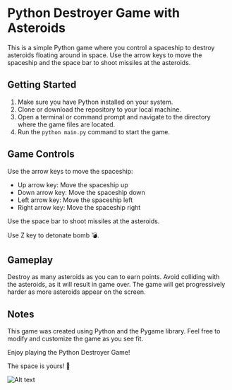 <!DOCTYPE html> <html lang="en"> <head> <meta charset="UTF-8"> <meta name="viewport" content="width=device-width, initial-scale=1.0"> </head> <body> <h1>Python Destroyer Game with Asteroids</h1> <p>This is a simple Python game where you control a spaceship to destroy asteroids floating around in space. Use the arrow keys to move the spaceship and the space bar to shoot missiles at the asteroids.
</p> <h2>Getting Started</h2> <ol> <li>Make sure you have Python installed on your system.</li> <li>Clone or download the repository to your local machine.</li> <li>Open a terminal or command prompt and navigate to the directory where the game files are located.</li> <li>Run the <code>python main.py</code> command to start the game.</li> </ol> <h2>Game Controls</h2> <p>Use the arrow keys to move the spaceship:</p> <ul> <li>Up arrow key: Move the spaceship up</li> <li>Down arrow key: Move the spaceship down</li> <li>Left arrow key: Move the spaceship left</li> <li>Right arrow key: Move the spaceship right</li> </ul> <p>Use the space bar to shoot missiles at the asteroids.</p> <p>Use Z key to detonate bomb 💣.</p> <h2>Gameplay</h2> <p>Destroy as many asteroids as you can to earn points. Avoid colliding with the asteroids, as it will result in game over. The game will get progressively harder as more asteroids appear on the screen.</p> <h2>Notes</h2> <p>This game was created using Python and the Pygame library. Feel free to modify and customize the game as you see fit.</p> <p>Enjoy playing the Python Destroyer Game!</p>  <p>The space is yours! 🚀 </p> </body> </html>

![Alt text](https://i.postimg.cc/qR2j0Fy0/Screenshot-from-2024-03-30-10-15-56-1.png)
